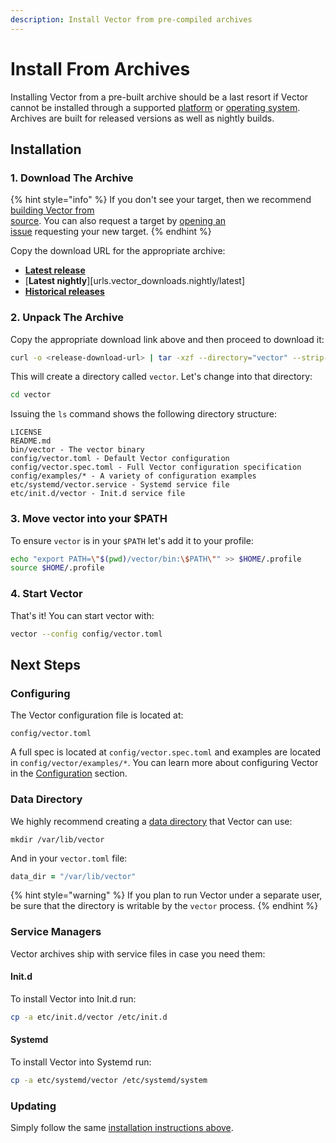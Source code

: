 ```yaml
---
description: Install Vector from pre-compiled archives
---
```


# Install From Archives

Installing Vector from a pre-built archive should be a last resort if Vector
cannot be installed through a supported [platform][docs.platforms] or
[operating system][docs.operating_systems]. Archives are built for released
versions as well as nightly builds.

## Installation

### 1. Download The Archive

{% hint style="info" %}
If you don't see your target, then we recommend [building Vector from \
source][docs.from_source]. You can also request a target by [opening an \
issue][urls.new_target] requesting your new target.
{% endhint %}

Copy the download URL for the appropriate archive:

* [**Latest release**][urls.vector_downloads.latest]
* [**Latest nightly**][urls.vector_downloads.nightly/latest]
* [**Historical releases**][urls.vector_downloads]

### 2. Unpack The Archive

Copy the appropriate download link above and then proceed to download it:

```bash
curl -o <release-download-url> | tar -xzf --directory="vector" --strip-components=1
```

This will create a directory called `vector`. Let's change into that directory:

```bash
cd vector
```

Issuing the `ls` command shows the following directory structure:

```
LICENSE
README.md
bin/vector - The vector binary
config/vector.toml - Default Vector configuration
config/vector.spec.toml - Full Vector configuration specification
config/examples/* - A variety of configuration examples
etc/systemd/vector.service - Systemd service file
etc/init.d/vector - Init.d service file
```

### 3. Move vector into your $PATH

To ensure `vector` is in your `$PATH` let's add it to your profile:

```bash
echo "export PATH=\"$(pwd)/vector/bin:\$PATH\"" >> $HOME/.profile
source $HOME/.profile
```

### 4. Start Vector

That's it! You can start vector with:

```bash
vector --config config/vector.toml
```

## Next Steps

### Configuring

The Vector configuration file is located at:

```
config/vector.toml
```

A full spec is located at `config/vector.spec.toml` and examples are
located in `config/vector/examples/*`. You can learn more about configuring
Vector in the [Configuration][docs.configuration] section.

### Data Directory

We highly recommend creating a [data directory][docs.configuration#data-directory]
that Vector can use:

```
mkdir /var/lib/vector
```

And in your `vector.toml` file:

```coffeescript
data_dir = "/var/lib/vector"
```

{% hint style="warning" %}
If you plan to run Vector under a separate user, be sure that the directory
is writable by the `vector` process.
{% endhint %}

### Service Managers

Vector archives ship with service files in case you need them:

#### Init.d

To install Vector into Init.d run:

```bash
cp -a etc/init.d/vector /etc/init.d
```

#### Systemd

To install Vector into Systemd run:

```bash
cp -a etc/systemd/vector /etc/systemd/system
```

### Updating

Simply follow the same [installation instructions above](#installation).


[docs.configuration#data-directory]: ../../../usage/configuration#data-directory
[docs.configuration]: ../../../usage/configuration
[docs.from_source]: ../../../setup/installation/manual/from-source.md
[docs.operating_systems]: ../../../setup/installation/operating-systems
[docs.platforms]: ../../../setup/installation/platforms
[urls.new_target]: https://github.com/timberio/vector/issues/new?labels=Type%3A+Task&labels=Domain:%3A+Operations
[urls.vector_downloads.latest]: https://packages.timber.io/vector/latest
[urls.vector_downloads]: https://packages.timber.io/vector
